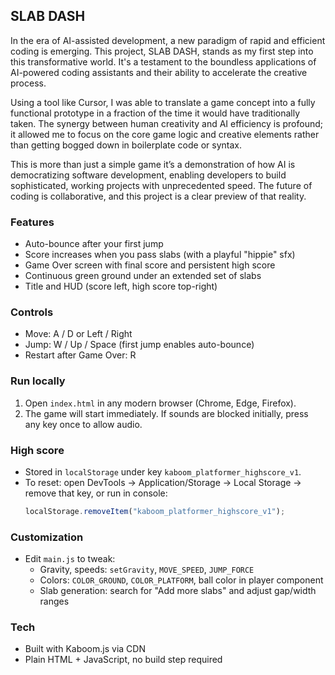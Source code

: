 ## SLAB DASH

In the era of AI-assisted development, a new paradigm of rapid and efficient coding is emerging. This project, SLAB DASH, stands as my first step into this transformative world. It's a testament to the boundless applications of AI-powered coding assistants and their ability to accelerate the creative process.

Using a tool like Cursor, I was able to translate a game concept into a fully functional prototype in a fraction of the time it would have traditionally taken. The synergy between human creativity and AI efficiency is profound; it allowed me to focus on the core game logic and creative elements rather than getting bogged down in boilerplate code or syntax.

This is more than just a simple game it’s a demonstration of how AI is democratizing software development, enabling developers to build sophisticated, working projects with unprecedented speed. The future of coding is collaborative, and this project is a clear preview of that reality.

### Features

- Auto-bounce after your first jump
- Score increases when you pass slabs (with a playful "hippie" sfx)
- Game Over screen with final score and persistent high score
- Continuous green ground under an extended set of slabs
- Title and HUD (score left, high score top-right)

### Controls

- Move: A / D or Left / Right
- Jump: W / Up / Space (first jump enables auto-bounce)
- Restart after Game Over: R

### Run locally

1. Open `index.html` in any modern browser (Chrome, Edge, Firefox).
2. The game will start immediately. If sounds are blocked initially, press any key once to allow audio.

### High score

- Stored in `localStorage` under key `kaboom_platformer_highscore_v1`.
- To reset: open DevTools → Application/Storage → Local Storage → remove that key, or run in console:
  ```js
  localStorage.removeItem("kaboom_platformer_highscore_v1");
  ```

### Customization

- Edit `main.js` to tweak:
  - Gravity, speeds: `setGravity`, `MOVE_SPEED`, `JUMP_FORCE`
  - Colors: `COLOR_GROUND`, `COLOR_PLATFORM`, ball color in player component
  - Slab generation: search for "Add more slabs" and adjust gap/width ranges

### Tech

- Built with Kaboom.js via CDN
- Plain HTML + JavaScript, no build step required
